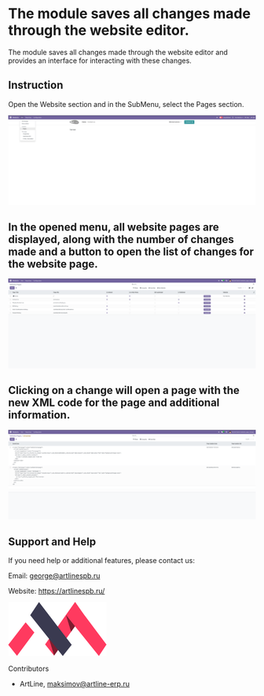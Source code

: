 # The module saves all changes made through the website editor.

The module saves all changes made through the website editor and provides an interface for interacting with these changes.

## Instruction

Open the Website section and in the SubMenu, select the Pages section.

![main_page](static/description/main_page.png)

## In the opened menu, all website pages are displayed, along with the number of changes made and a button to open the list of changes for the website page.

![pages](static/description/pages.png)

## Clicking on a change will open a page with the new XML code for the page and additional information.

![changes](static/description/changes.png)

## Support and Help

If you need help or additional features, please contact us:

Email: george@artlinespb.ru

Website: https://artlinespb.ru/

![logo](static/description/logo.png)

Contributors

 - ArtLine, maksimov@artline-erp.ru